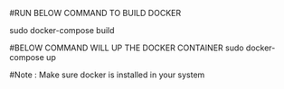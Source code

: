 #RUN BELOW COMMAND TO BUILD DOCKER 

sudo docker-compose build


#BELOW COMMAND WILL UP THE DOCKER CONTAINER 
sudo docker-compose up

#Note : Make sure docker is installed in your system